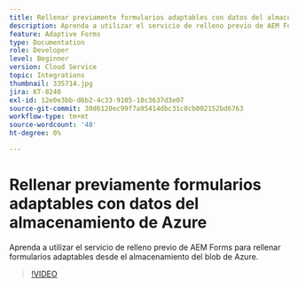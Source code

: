 ```yaml
---
title: Rellenar previamente formularios adaptables con datos del almacenamiento de Azure
description: Aprenda a utilizar el servicio de relleno previo de AEM Forms para rellenar formularios adaptables desde el almacenamiento del blob de Azure.
feature: Adaptive Forms
type: Documentation
role: Developer
level: Beginner
version: Cloud Service
topic: Integrations
thumbnail: 335714.jpg
jira: KT-8240
exl-id: 12e0e3bb-d6b2-4c33-9105-18c3637d3e07
source-git-commit: 30d6120ec99f7a95414dbc31c0cb002152bd6763
workflow-type: tm+mt
source-wordcount: '48'
ht-degree: 0%

---
```


# Rellenar previamente formularios adaptables con datos del almacenamiento de Azure

Aprenda a utilizar el servicio de relleno previo de AEM Forms para rellenar formularios adaptables desde el almacenamiento del blob de Azure.

>[!VIDEO](https://video.tv.adobe.com/v/335714?quality=12&learn=on)
